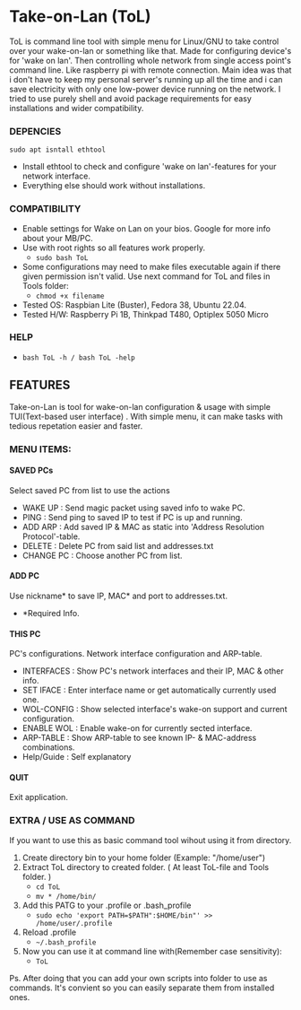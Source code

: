 # Take-on-Lan (ToL)

ToL is command line tool with simple menu for Linux/GNU to take control over your wake-on-lan or something like that.
Made for configuring device's for 'wake on lan'. Then controlling whole network from single access point's command line. Like raspberry pi with remote connection.
Main idea was that i don't have to keep my personal server's running up all the time and i can save electricity with only one low-power device running on the network.
I tried to use purely shell and avoid package requirements for easy installations and wider compatibility.


### DEPENCIES

`sudo apt isntall ethtool`

- Install ethtool to check and configure 'wake on lan'-features for your network interface.
- Everything else should work without installations.

### COMPATIBILITY

- Enable settings for Wake on Lan on your bios. Google for more info about your MB/PC.
- Use with root rights so all features work properly.
  - `sudo bash ToL`
- Some configurations may need to make files executable again if there given permission isn't valid. Use next command for ToL and files in Tools folder:
  - `chmod +x filename`
- Tested OS: Raspbian Lite (Buster), Fedora 38, Ubuntu 22.04.
- Tested H/W: Raspberry Pi 1B, Thinkpad T480, Optiplex 5050 Micro

### HELP
  - `bash ToL -h / bash ToL -help`

## FEATURES

Take-on-Lan is tool for wake-on-lan configuration & usage with simple TUI(Text-based user interface) . With simple menu, it can make tasks with tedious repetation easier and faster.

### MENU ITEMS:

#### SAVED PCs

Select saved PC from list to use the actions

- WAKE UP : Send magic packet using saved info to wake PC.
- PING : Send ping to saved IP to test if PC is up and running.
- ADD ARP : Add saved IP & MAC as static into 'Address Resolution Protocol'-table.
- DELETE : Delete PC from said list and addresses.txt
- CHANGE PC : Choose another PC from list.

#### ADD PC

Use nickname* to save IP, MAC* and port to addresses.txt.

- \*Required Info.

#### THIS PC

PC's configurations. Network interface configuration and ARP-table.

- INTERFACES : Show PC's network interfaces and their IP, MAC & other info.
- SET IFACE : Enter interface name or get automatically currently used one.
- WOL-CONFIG : Show selected interface's wake-on support and current configuration.
- ENABLE WOL : Enable wake-on for currently sected interface.
- ARP-TABLE : Show ARP-table to see known IP- & MAC-address combinations.
- Help/Guide : Self explanatory

#### QUIT

Exit application.

### EXTRA / USE AS COMMAND

If you want to use this as basic command tool wihout using it from directory.

1. Create directory bin to your home folder (Example: "/home/user")
2. Extract ToL directory to created folder. ( At least ToL-file and Tools folder. )
   - `cd ToL`
   - `mv * /home/bin/`
3. Add this PATG to your .profile or .bash_profile
   - `sudo echo 'export PATH=$PATH":$HOME/bin"' >> /home/user/.profile`
4. Reload .profile
   - `~/.bash_profile`
5. Now you can use it at command line with(Remember case sensitivity):
   - `ToL`

Ps. After doing that you can add your own scripts into folder to use as commands. It's convient so you can easily separate them from installed ones.
